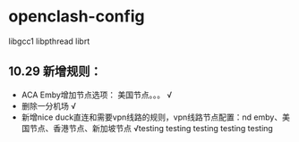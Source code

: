 # openclash-config

libgcc1
libpthread
librt

## 10.29 新增规则：
- ACA Emby增加节点选项： 美国节点。。。 √
- 删除一分机场 √
- 新增nice duck直连和需要vpn线路的规则，vpn线路节点配置：nd emby、美国节点、香港节点、新加坡节点 √testing
testing
testing
testing
testing
